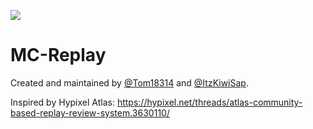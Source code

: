 [![](https://jitci.com/gh/MC-Replay/MC-Replay/svg)](https://jitci.com/gh/MC-Replay/MC-Replay)
# MC-Replay
Created and maintained by [@Tom18314](https://github.com/Tom18314) and [@ItzKiwiSap](https://github.com/ItzKiwiSap).

Inspired by Hypixel Atlas: https://hypixel.net/threads/atlas-community-based-replay-review-system.3630110/

